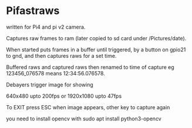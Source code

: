 # Pifastraws

written for Pi4 and pi v2 camera.

Captures raw frames to ram (later copied to sd card under /Pictures/date). 

When started puts frames in a buffer until triggered, by a button on gpio21 to gnd, and then captures raws for a set time. 

Buffered raws and captured raws then renamed to time of capture eg 123456_076578 means 12:34:56.076578.

Debayers trigger image for showing

640x480 upto 200fps or 1920x1080 upto 47fps

To EXIT press ESC when image appears, other key to capture again

you need to install opencv with sudo apt install python3-opencv

